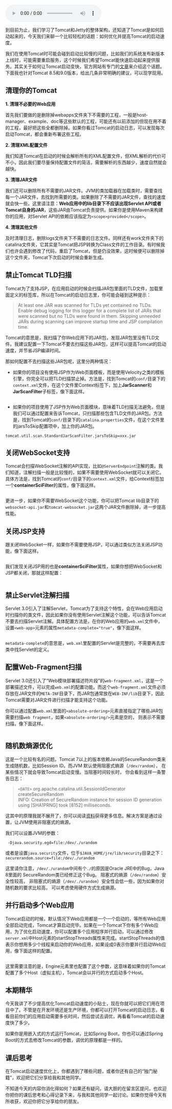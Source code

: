 <audio title="12 _ 实战：优化并提高Tomcat启动速度" src="https://static001.geekbang.org/resource/audio/1c/28/1cd234a8fa1e16e291ed04a55a944928.mp3" controls="controls"></audio> 
<p>到目前为止，我们学习了Tomcat和Jetty的整体架构，还知道了Tomcat是如何启动起来的，今天我们来聊一个比较轻松的话题：如何优化并提高Tomcat的启动速度。</p><p>我们在使用Tomcat时可能会碰到启动比较慢的问题，比如我们的系统发布新版本上线时，可能需要重启服务，这个时候我们希望Tomcat能快速启动起来提供服务。其实关于如何让Tomcat启动变快，官方网站有专门的<a href="https://wiki.apache.org/tomcat/HowTo/FasterStartUp">文章</a>来介绍这个话题。下面我也针对Tomcat 8.5和9.0版本，给出几条非常明确的建议，可以现学现用。</p><h2>清理你的Tomcat</h2><p><strong>1. 清理不必要的Web应用</strong></p><p>首先我们要做的是删除掉webapps文件夹下不需要的工程，一般是host-manager、example、doc等这些默认的工程，可能还有以前添加的但现在用不着的工程，最好把这些全都删除掉。如果你看过Tomcat的启动日志，可以发现每次启动Tomcat，都会重新布署这些工程。</p><p><strong>2. 清理XML配置文件</strong></p><p>我们知道Tomcat在启动的时候会解析所有的XML配置文件，但XML解析的代价可不小，因此我们要尽量保持配置文件的简洁，需要解析的东西越少，速度自然就会越快。</p><p><strong>3. 清理JAR文件</strong></p><p>我们还可以删除所有不需要的JAR文件。JVM的类加载器在加载类时，需要查找每一个JAR文件，去找到所需要的类。如果删除了不需要的JAR文件，查找的速度就会快一些。这里请注意：<strong>Web应用中的lib目录下不应该出现Servlet API或者Tomcat自身的JAR</strong>，这些JAR由Tomcat负责提供。如果你是使用Maven来构建你的应用，对Servlet API的依赖应该指定为<code>&lt;scope&gt;provided&lt;/scope&gt;</code>。</p><!-- [[[read_end]]] --><p><strong>4. 清理其他文件</strong></p><p>及时清理日志，删除logs文件夹下不需要的日志文件。同样还有work文件夹下的catalina文件夹，它其实是Tomcat把JSP转换为Class文件的工作目录。有时候我们也许会遇到修改了代码，重启了Tomcat，但是仍没效果，这时候便可以删除掉这个文件夹，Tomcat下次启动的时候会重新生成。</p><h2>禁止Tomcat TLD扫描</h2><p>Tomcat为了支持JSP，在应用启动的时候会扫描JAR包里面的TLD文件，加载里面定义的标签库，所以在Tomcat的启动日志里，你可能会碰到这种提示：</p><blockquote>
<p>At least one JAR was scanned for TLDs yet contained no TLDs. Enable debug logging for this logger for a complete list of JARs that were scanned but no TLDs were found in them. Skipping unneeded JARs during scanning can improve startup time and JSP compilation time.</p>
</blockquote><p>Tomcat的意思是，我扫描了你Web应用下的JAR包，发现JAR包里没有TLD文件。我建议配置一下Tomcat不要去扫描这些JAR包，这样可以提高Tomcat的启动速度，并节省JSP编译时间。</p><p>那如何配置不去扫描这些JAR包呢，这里分两种情况：</p><ul>
<li>如果你的项目没有使用JSP作为Web页面模板，而是使用Velocity之类的模板引擎，你完全可以把TLD扫描禁止掉。方法是，找到Tomcat的<code>conf/</code>目录下的<code>context.xml</code>文件，在这个文件里Context标签下，加上<strong>JarScanner</strong>和<strong>JarScanFilter</strong>子标签，像下面这样。</li>
</ul><p><img src="https://static001.geekbang.org/resource/image/b9/6e/b9c09507c546c6ff349270cd992ff66e.jpg" alt=""></p><ul>
<li>如果你的项目使用了JSP作为Web页面模块，意味着TLD扫描无法避免，但是我们可以通过配置来告诉Tomcat，只扫描那些包含TLD文件的JAR包。方法是，找到Tomcat的<code>conf/</code>目录下的<code>catalina.properties</code>文件，在这个文件里的jarsToSkip配置项中，加上你的JAR包。</li>
</ul><pre><code>tomcat.util.scan.StandardJarScanFilter.jarsToSkip=xxx.jar
</code></pre><h2>关闭WebSocket支持</h2><p>Tomcat会扫描WebSocket注解的API实现，比如<code>@ServerEndpoint</code>注解的类。我们知道，注解扫描一般是比较慢的，如果不需要使用WebSocket就可以关闭它。具体方法是，找到Tomcat的<code>conf/</code>目录下的<code>context.xml</code>文件，给Context标签加一个<strong>containerSciFilter</strong>的属性，像下面这样。</p><p><img src="https://static001.geekbang.org/resource/image/fb/fc/fb25c3f5e44521ec47046fafec11e0fc.jpg" alt=""></p><p>更进一步，如果你不需要WebSocket这个功能，你可以把Tomcat lib目录下的<code>websocket-api.jar</code>和<code>tomcat-websocket.jar</code>这两个JAR文件删除掉，进一步提高性能。</p><h2>关闭JSP支持</h2><p>跟关闭WebSocket一样，如果你不需要使用JSP，可以通过类似方法关闭JSP功能，像下面这样。</p><p><img src="https://static001.geekbang.org/resource/image/0e/c4/0ef2d6f508babe62960909c6c881c4c4.jpg" alt=""></p><p>我们发现关闭JSP用的也是<strong>containerSciFilter</strong>属性，如果你想把WebSocket和JSP都关闭，那就这样配置：</p><p><img src="https://static001.geekbang.org/resource/image/eb/5d/ebd41a1156f28e92257f4c0130a8125d.jpg" alt=""></p><h2>禁止Servlet注解扫描</h2><p>Servlet  3.0引入了注解Servlet，Tomcat为了支持这个特性，会在Web应用启动时扫描你的类文件，因此如果你没有使用Servlet注解这个功能，可以告诉Tomcat不要去扫描Servlet注解。具体配置方法是，在你的Web应用的<code>web.xml</code>文件中，设置<code>&lt;web-app&gt;</code>元素的属性<code>metadata-complete="true"</code>，像下面这样。</p><p><img src="https://static001.geekbang.org/resource/image/9b/60/9b54b6eebfe23017f4e90e7a16c97760.jpg" alt=""></p><p><code>metadata-complete</code>的意思是，<code>web.xml</code>里配置的Servlet是完整的，不需要再去库类中找Servlet的定义。</p><h2>配置Web-Fragment扫描</h2><p>Servlet 3.0还引入了“Web模块部署描述符片段”的<code>web-fragment.xml</code>，这是一个部署描述文件，可以完成<code>web.xml</code>的配置功能。而这个<code>web-fragment.xml</code>文件必须存放在JAR文件的<code>META-INF</code>目录下，而JAR包通常放在<code>WEB-INF/lib</code>目录下，因此Tomcat需要对JAR文件进行扫描才能支持这个功能。</p><p>你可以通过配置<code>web.xml</code>里面的<code>&lt;absolute-ordering&gt;</code>元素直接指定了哪些JAR包需要扫描<code>web fragment</code>，如果<code>&lt;absolute-ordering/&gt;</code>元素是空的， 则表示不需要扫描，像下面这样。</p><p><img src="https://static001.geekbang.org/resource/image/ff/8f/ff715ef5e61959bb8a17abd15681fc8f.jpg" alt=""></p><h2>随机数熵源优化</h2><p>这是一个比较有名的问题。Tomcat 7以上的版本依赖Java的SecureRandom类来生成随机数，比如Session ID。而JVM 默认使用阻塞式熵源（<code>/dev/random</code>）， 在某些情况下就会导致Tomcat启动变慢。当阻塞时间较长时， 你会看到这样一条警告日志：</p><blockquote>
<p><code>&lt;DATE&gt;</code> org.apache.catalina.util.SessionIdGenerator createSecureRandom<br>
INFO: Creation of SecureRandom instance for session ID generation using [SHA1PRNG] took [8152] milliseconds.</p>
</blockquote><p>这其中的原理我就不展开了，你可以阅读<a href="https://stackoverflow.com/questions/28201794/slow-startup-on-tomcat-7-0-57-because-of-securerandom">资料</a>获得更多信息。解决方案是通过设置，让JVM使用非阻塞式的熵源。</p><p>我们可以设置JVM的参数：</p><pre><code> -Djava.security.egd=file:/dev/./urandom
</code></pre><p>或者是设置<code>java.security</code>文件，位于<code>$JAVA_HOME/jre/lib/security</code>目录之下：  <code>securerandom.source=file:/dev/./urandom</code></p><p>这里请你注意，<code>/dev/./urandom</code>中间有个<code>./</code>的原因是Oracle JRE中的Bug，Java 8里面的 SecureRandom类已经修正这个Bug。 阻塞式的熵源（<code>/dev/random</code>）安全性较高， 非阻塞式的熵源（<code>/dev/./urandom</code>）安全性会低一些，因为如果你对随机数的要求比较高， 可以考虑使用硬件方式生成熵源。</p><h2>并行启动多个Web应用</h2><p>Tomcat启动的时候，默认情况下Web应用都是一个一个启动的，等所有Web应用全部启动完成，Tomcat才算启动完毕。如果在一个Tomcat下你有多个Web应用，为了优化启动速度，你可以配置多个应用程序并行启动，可以通过修改<code>server.xml</code>中Host元素的startStopThreads属性来完成。startStopThreads的值表示你想用多少个线程来启动你的Web应用，如果设成0表示你要并行启动Web应用，像下面这样的配置。</p><p><img src="https://static001.geekbang.org/resource/image/50/ed/50e0c10a38c5e4a5e7a28ca1885698ed.jpg" alt=""></p><p>这里需要注意的是，Engine元素里也配置了这个参数，这意味着如果你的Tomcat配置了多个Host（虚拟主机），Tomcat会以并行的方式启动多个Host。</p><h2>本期精华</h2><p>今天我讲了不少提高优化Tomcat启动速度的小贴士，现在你就可以把它们用在项目中了。不管是在开发环境还是生产环境，你都可以打开Tomcat的启动日志，看看目前你们的应用启动需要多长时间，然后尝试去调优，再看看Tomcat的启动速度快了多少。</p><p>如果你是用嵌入式的方式运行Tomcat，比如Spring Boot，你也可以通过Spring Boot的方式去修改Tomcat的参数，调优的原理都是一样的。</p><h2>课后思考</h2><p>在Tomcat启动速度优化上，你都遇到了哪些问题，或者你还有自己的“独门秘籍”，欢迎把它们分享给我和其他同学。</p><p>不知道今天的内容你消化得如何？如果还有疑问，请大胆的在留言区提问，也欢迎你把你的课后思考和心得记录下来，与我和其他同学一起讨论。如果你觉得今天有所收获，欢迎你把它分享给你的朋友。</p><p></p>